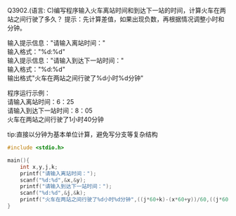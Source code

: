 Q3902.(语言: C)编写程序输入火车离站时间和到达下一站的时间，计算火车在两站之间行驶了多久？
提示：先计算差值，如果出现负数，再根据情况调整小时和分钟。

输入提示信息："请输入离站时间："\
输入格式："%d:%d"\
输入提示信息："请输入到达下一站时间："\
输入格式："%d:%d"\
输出格式"火车在两站之间行驶了%d小时%d分钟" 

程序运行示例：\
请输入离站时间：6：25\
请输入到达下一站时间：8：05\
火车在两站之间行驶了1小时40分钟

tip:直接以分钟为基本单位计算，避免写分支等复杂结构
```c
#include <stdio.h>

main(){
    int x,y,j,k;
    printf("请输入离站时间：");
    scanf("%d:%d",&x,&y);
    printf("请输入到达下一站时间：");
    scanf("%d:%d",&j,&k);
    printf("火车在两站之间行驶了%d小时%d分钟",((j*60+k)-(x*60+y))/60,((j*60+k)-(x*60+y))%60);//以分钟为时间刻算。
}
```
